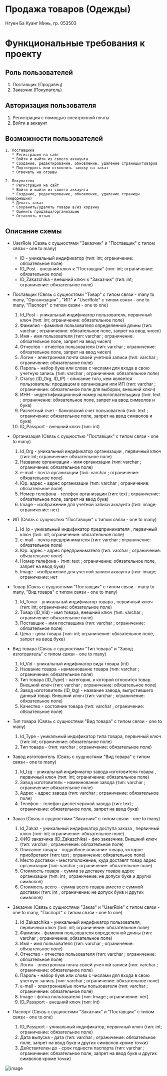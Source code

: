 # Продажа товаров (Одежды)
Нгуен Ба Куанг Минь, гр. 053503

# Функциональные требования к проекту

## Роль пользователей 
   1. Поставщик (Продавец)
   2. Заказчик (Покупатель)
   
## Авторизация пользователя
   1. Регистрация с помощью электронной почты
   2. Войти в аккаунт
 
## Возможности пользователей 
    1. Поставщика
       * Регистрация на сайт
       * Войти и выйти из своего аккаунта
       * Создание, редактирование, обновление, удаление страницы/товаров
       * Подтвердить или отклонить заявку на заказ
       * Отвечать на отзывы
       
    2. Покупателя   
       * Регистрация на сайт
       * Войти и выйти из своего аккаунта
       * Создание, редактирование, обновление, удаление страницы (информации)
       * Делать заказ
       * Сохранить/удалять товары в/из корзину
       * Оценить продавца/организацию
       * Оставлять отзыв
    
 ## Описание схемы
  
 - UserRole (Свзяь с сущностями "Заказчик" и "Поставщик" с типом связи - one to many)
   - ID - уникальный индификатор (тип: int; ограничение: обязательное поле)
   - ID_Post - внешний ключ к "Поставщик" (тип: int; ограничение: обязательное поле)
   - ID_Zakazchika - внешний ключ к "Заказчик" (тип: int; ограничение: обязательное поле)
 
 - Поставщик (Связь с сущностями "Товар" с типом связи - many to many, "Организация" , "ИП" и "UserRole" с типом связи - one to many, "Паспорт" с типом свзяи - one to one)
   1. Id_Post - уникальный индификатор пользователя, первичный ключ (тип: int; ограничение: обязательное поле)
   2. Фамилия - фамилия пользователя определенной длины (тип: varchar ; ограничение: обязательное поле, запрет на ввод чисел)
   3. Имя - имя пользователя (тип: varchar ; ограничение: обязательное поле, запрет на ввод чисел)
   4. Отчество - отчество пользователя (тип: varchar ; ограничение: обязательное поле, запрет на ввод чисел)
   5. Логин - электронная почта своей учетной записи (тип: varchar ; ограничение: обязательное поле)
   6. Пароль - набор букв или слова с числами для входа в свою учетную запись (тип: varchar ; ограничение: обязательное поле)
   7. Статус (ID_Org, ID_IP) - описание того, кем является пользователь: продавцом в организации или ИП (тип: varchar ; ограничение: обязательное поле для выборки, внешний ключ)
   8. ИНН - индентификационный номер налогоплательщика (тип: text ; ограничение: обязательное поле, запрет на ввод символов и букв)
   9. Расчетный счет - банковский счет пользователя (тип: text ; ограничение: обязательное поле, запрет на ввод символов и букв)
   10. ID_Passport - внешний ключ (тип: int)
        
 - Организация (Связь с сущностью "Поставщик" с типом связи - one to many)
   1. Id_Org - уникальный индификатор организации , первичный ключ (тип: int; ограничение: обязательное поле)
   2. Название организации - имя организации (тип: varchar ; ограничение: обязательное поле)
   3. e-mail - почта организации (тип: varchar ; ограничение: обязательное поле)
   4. Юр. адрес - адрес организации (тип: varchar ; ограничение: обязательное поле)
   5. Номер телефона - телефон организации (тип: text ; ограничение: обязательное поле, запрет на ввод букв)
   6. Image - изображение для учетной записи аккаунта (тип: image; ограничение: нет)
        
 - ИП (Связь с сущностью "Поставщик" с типом связи - one to many)
   1. Id_Ip - уникальный индификатор предпринимателя , первичный ключ (тип: int; ограничение: обязательное поле)
   2. e-mail - почта предпринимателя (тип: varchar ; ограничение: обязательное поле)
   3. Юр. адрес - адрес предпринимателя (тип: varchar ; ограничение: обязательное поле)
   4. Номер телефона - (тип: text ; ограничение: обязательное поле, запрет на ввод букв)
   5. Image - изображение для учетной записи аккаунта (тип: image; ограничение: нет
        
 - Товар (Связь с сущностями "Поставщик" с типом связи - many to many, "Вид товара" с типом связи - one to many)
   1. Id_Tovar - уникальный индификатор товара , первичный ключ (тип: int; ограничение: обязательное поле)
   2. Товар (ID_Vid) - имя товара, внешний ключ (тип: varchar ; ограничение: обязательное поле)
   3. Поставщик - имя поставщика (тип: varchar ; ограничение: обязательное поле)
   4. Цена - цена товара (тип: int; ограничение: обязательное поле, запрет на ввод букв)
        
 - Вид товара (Связь с сущностями "Тип товара" и "Завод изготовитель" с типом связи - one to many)
   1. Id_Vid - уникальный индификатор вида товара (int)
   2. Название товара - наименование товара (тип: varchar ; ограничение: обязательное поле)
   3. Тип товара (ID_Type) - категория, к которой относится товар. Внешний ключ (тип: varchar ; ограничение: обязательное поле)
   4. Завод изготовитель (ID_Izg) - название завода, выпустившего данный товар. Внешний ключ (тип: varchar ; ограничение: обязательное поле)
   5. Качество - состояние товара (тип: varchar ; ограничение: обязательное поле)
        
 - Тип товара (Связь с сущностями "Вид товара" с типом связи - one to many)
   1. Id_Type - уникальный индификатор типа товара, первичный ключ (тип: int; ограничение: обязательное поле)
   2. Тип товара - (тип: varchar ; ограничение: обязательное поле)
        
 - Завод изготовитель (Связь с сущностями "Вид товара" с типом связи - one to many)
   1. Id_Izg - уникальный индификатор завода изготовителя товара , первичный ключ (тип: int; ограничение: обязательное поле)
   2. Завод изготовитель - намеинование завода (тип: varchar ; ограничение: обязательное поле)
   3. Адрес - адрес завода (тип: varchar ; ограничение: обязательное поле)
   4. Телефон - телефон диспетчерской завода (тип: text ; ограничение: обязательное поле, запрет на ввод букв)
        
 - Заказ (Связь с сущностями "Заказчик" с типом связи - one to many)
   1. Id_Zakaz - уникальный индификатор доступа заказа , первичный ключ (тип: int; ограничение: обязательное поле)
   2. ФИО заказчика (ID_Zakazchika) - фио заказчика. Внешний ключ (тип: varchar ; ограничение: обязательное поле)
   3. Описание товара - подробное описание товара, которое приобретают (тип: text ; ограничение: обязательное поле)
   4. Место доставки - местоположение, куда доставят товар адрес организации (тип: varchar ; ограничение: обязательное поле)
   5. Стоимость товара - сумма за доставку товара адрес организации (тип: int ; ограничение: не допуск букв и других символов)
   6. Стоимость всего - сумма всего товара вместо с суммой доставки (тип: int ; ограничение: не допуск букв и других символов)
        
 - Заказчик (Связь с сущностями "Заказ" и "UserRole" с типом связи - one to many, "Паспорт" с типом свзяи - one to one)
   1. Id_Zakazchika - уникальный индификатор пользователя, первичный ключ (тип: int; ограничение: обязательное поле)
   2. Фамилия - фамилия пользователя определенной длины (тип: varchar ; ограничение: обязательное поле)
   3. Имя - имя пользователя (тип: varchar ; ограничение: обязательное поле)
   4. Отчество - отчество пользователя (тип: varchar ; ограничение: обязательное поле)
   5. Логин - электронная почта своей учетной записи (тип: varchar ; ограничение: обязательное поле)
   6. Пароль - набор букв или слова с числами для входа в свою учетную запись (тип: varchar ; ограничение: обязательное поле)
   7. e-mail - электронная/ые почты пользователя (тип: varchar ; ограничение: обязательное поле)
   8. Image - фотка пользователя (тип: Image ; ограничение: нет)
   9. ID_Passport - внешний ключ (тип: int)
        
 - Паспорт (Связь с сущностями "Заказчик" и "Поставщик" с типом связи - one to one)
   1. ID_Passport - уникальный индификатор, первичный ключ (тип: int; ограничение: обязательное поле)
   2. Дата выпуска - дата (тип: varchar ; ограничение: обязательное поле, запрет на ввод букв и других символов кроме точки)
   3. Действителен до - срок годности паспорта (тип: varchar ; ограничение: обязательное поле, запрет на ввод букв и других символов кроме точки)
   
![image](https://user-images.githubusercontent.com/79207246/195034585-5d1a43e8-fe2e-43c6-9006-6ec60c3cd3bc.png)

